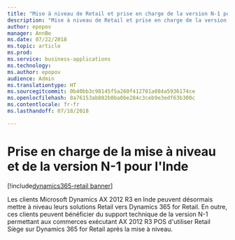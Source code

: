 ```yaml
---
title: "Mise à niveau de Retail et prise en charge de la version N-1 pour l'Inde"
description: "Mise à niveau de Retail et prise en charge de la version N-1 pour l'Inde"
author: epopov
manager: AnnBe
ms.date: 07/22/2018
ms.topic: article
ms.prod: 
ms.service: business-applications
ms.technology: 
ms.author: epopov
audience: Admin
ms.translationtype: HT
ms.sourcegitcommit: 0b40bb3c98145f5a260f412701a884a5936174ce
ms.openlocfilehash: 8a76153ab882b0ba0be284c3ceb9e3edf63b300c
ms.contentlocale: fr-fr
ms.lasthandoff: 07/18/2018

---
```

#  <a name="support-for-upgrade-and-n-1-for-india"></a>Prise en charge de la mise à niveau et de la version N-1 pour l'Inde

[!include[dynamics365-retail banner](../includes/dynamics365-retail.md)]



Les clients Microsoft Dynamics AX 2012 R3 en Inde peuvent désormais mettre à niveau leurs solutions Retail vers Dynamics 365 for Retail. En outre, ces clients peuvent bénéficier du support technique de la version N-1 permettant aux commerces exécutant AX 2012 R3 POS d'utiliser Retail Siège sur Dynamics 365 for Retail après la mise à niveau.

